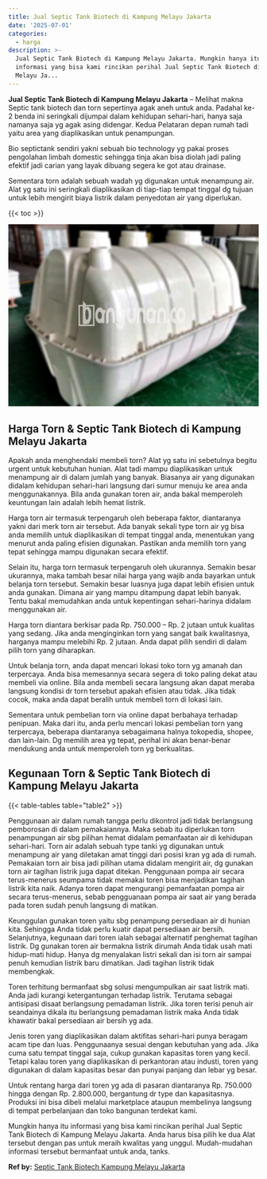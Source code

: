```yaml
---
title: Jual Septic Tank Biotech di Kampung Melayu Jakarta
date: '2025-07-01'
categories:
  - harga
description: >-
  Jual Septic Tank Biotech di Kampung Melayu Jakarta. Mungkin hanya itu
  informasi yang bisa kami rincikan perihal Jual Septic Tank Biotech di Kampung
  Melayu Ja...
---
```


**Jual Septic Tank Biotech di Kampung Melayu Jakarta** – Melihat makna Septic tank biotech dan torn sepertinya agak aneh untuk anda. Padahal ke-2 benda ini seringkali dijumpai dalam kehidupan sehari-hari, hanya saja namanya saja yg agak asing didengar. Kedua Pelataran depan rumah tadi yaitu area yang diaplikasikan untuk penampungan.

Bio septictank sendiri yakni sebuah bio technology yg pakai proses pengolahan limbah domestic sehingga tinja akan bisa diolah jadi paling efektif jadi carian yang layak dibuang segera ke got atau drainase.

Sementara torn adalah sebuah wadah yg digunakan untuk menampung air. Alat yg satu ini seringkali diaplikasikan di tiap-tiap tempat tinggal dg tujuan untuk lebih mengirit biaya listrik dalam penyedotan air yang diperlukan.

{{< toc >}}

![Jual Septic Tank Biotech di Kampung Melayu Jakarta](/images/jual-bio-septictank-26.png)

## Harga Torn & Septic Tank Biotech di Kampung Melayu Jakarta

Apakah anda menghendaki membeli torn? Alat yg satu ini sebetulnya begitu urgent untuk kebutuhan hunian. Alat tadi mampu diaplikasikan untuk menampung air di dalam jumlah yang banyak. Biasanya air yang digunakan didalam kehidupan sehari-hari langsung dari sumur menuju ke area anda menggunakannya. Bila anda gunakan toren air, anda bakal memperoleh keuntungan lain adalah lebih hemat listrik.

Harga torn air termasuk terpengaruh oleh beberapa faktor, diantaranya yakni dari merk torn air tersebut. Ada banyak sekali type torn air yg bisa anda memilih untuk diaplikasikan di tempat tinggal anda, menentukan yang menurut anda paling efisien digunakan. Pastikan anda memilih torn yang tepat sehingga mampu digunakan secara efektif.

Selain itu, harga torn termasuk terpengaruh oleh ukurannya. Semakin besar ukurannya, maka tambah besar nilai harga yang wajib anda bayarkan untuk belanja torn tersebut. Semakin besar luasnya juga dapat lebih efisien untuk anda gunakan. Dimana air yang mampu ditampung dapat lebih banyak. Tentu bakal memudahkan anda untuk kepentingan sehari-harinya didalam menggunakan air.

Harga torn diantara berkisar pada Rp. 750.000 – Rp. 2 jutaan untuk kualitas yang sedang. Jika anda menginginkan torn yang sangat baik kwalitasnya, harganya mampu melebihi Rp. 2 jutaan. Anda dapat pilih sendiri di dalam pilih torn yang diharapkan.

Untuk belanja torn, anda dapat mencari lokasi toko torn yg amanah dan terpercaya. Anda bisa memesannya secara segera di toko paling dekat atau membeli via online. Bila anda membeli secara langsung akan dapat meraba langsung kondisi dr torn tersebut apakah efisien atau tidak. Jika tidak cocok, maka anda dapat beralih untuk membeli torn di lokasi lain.

Sementara untuk pembelian torn via online dapat berbahaya terhadap penipuan. Maka dari itu, anda perlu mencari lokasi pembelian torn yang terpercaya, beberapa diantaranya sebagaimana halnya tokopedia, shopee, dan lain-lain. Dg memilih area yg tepat, perihal ini akan benar-benar mendukung anda untuk memperoleh torn yg berkualitas.

## Kegunaan Torn & Septic Tank Biotech di Kampung Melayu Jakarta

{{< table-tables table="table2" >}}

Penggunaan air dalam rumah tangga perlu dikontrol jadi tidak berlangsung pemborosan di dalam pemakaiannya. Maka sebab itu diperlukan torn penampungan air sbg pilihan hemat didalam pemanfaatan air di kehidupan sehari-hari. Torn air adalah sebuah type tanki yg digunakan untuk menampung air yang diletakan amat tinggi dari posisi kran yg ada di rumah. Pemakaian torn air bisa jadi pilihan utama didalam mengirit air, dg gunakan torn air tagihan listrik juga dapat ditekan. Penggunaan pompa air secara terus-menerus seumpama tidak memakai toren bisa menjadikan tagihan listrik kita naik. Adanya toren dapat mengurangi pemanfaatan pompa air secara terus-menerus, sebab pengguanaan pompa air saat air yang berada pada toren sudah penuh langsung di matikan.

Keunggulan gunakan toren yaitu sbg penampung persediaan air di hunian kita. Sehingga Anda tidak perlu kuatir dapat persediaan air bersih. Selanjutnya, kegunaan dari toren ialah sebagai alternatif penghemat tagihan listrik. Dg gunakan toren air bermakna listrik dirumah Anda tidak usah mati hidup-mati hidup. Hanya dg menyalakan listri sekali dan isi torn air sampai penuh kemudian listrik baru dimatikan. Jadi tagihan listrik tidak membengkak.

Toren terhitung bermanfaat sbg solusi mengumpulkan air saat listrik mati. Anda jadi kurangi ketergantungan terhadap listrik. Terutama sebagai antisipasi disaat berlangsung pemadaman listrik. Jika toren terisi penuh air seandainya dikala itu berlangsung pemadaman listrik maka Anda tidak khawatir bakal persediaan air bersih yg ada.

Jenis toren yang diaplikasikan dalam aktifitas sehari-hari punya beragam acam tipe dan luas. Penggunaanya sesuai dengan kebutuhan yang ada. Jika cuma satu tempat tinggal saja, cukup gunakan kapasitas toren yang kecil. Tetapi kalau toren yang diaplikasikan di perkantoran atau industi, toren yang digunakan di dalam kapasitas besar dan punyai panjang dan lebar yg besar.

Untuk rentang harga dari toren yg ada di pasaran diantaranya Rp. 750.000 hingga dengan Rp. 2.800.000, bergantung dr type dan kapasitasnya. Produksi ini bisa dibeli melalui marketplace ataupun membelinya langsung di tempat perbelanjaan dan toko bangunan terdekat kami.

Mungkin hanya itu informasi yang bisa kami rincikan perihal Jual Septic Tank Biotech di Kampung Melayu Jakarta. Anda harus bisa pilih ke dua Alat tersebut dengan pas untuk meraih kwalitas yang unggul. Mudah-mudahan informasi tersebut bermanfaat untuk anda, tanks.

**Ref by:** [Septic Tank Biotech Kampung Melayu Jakarta](https://id.wikipedia.org/wiki/Septic)
